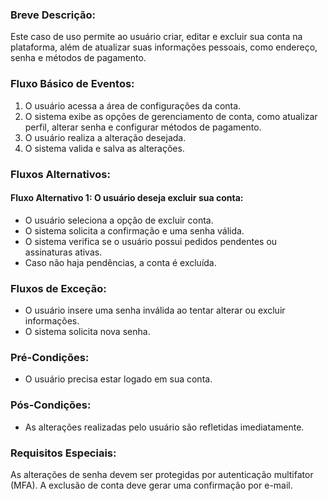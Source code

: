### Breve Descrição: 
Este caso de uso permite ao usuário criar, editar e excluir sua conta na plataforma, além de atualizar suas informações pessoais, como endereço, senha e métodos de pagamento.

### Fluxo Básico de Eventos:

1. O usuário acessa a área de configurações da conta.
2. O sistema exibe as opções de gerenciamento de conta, como atualizar perfil, alterar senha e configurar métodos de pagamento.
3. O usuário realiza a alteração desejada.
4. O sistema valida e salva as alterações.

### Fluxos Alternativos:

#### Fluxo Alternativo 1: O usuário deseja excluir sua conta:
- O usuário seleciona a opção de excluir conta.
- O sistema solicita a confirmação e uma senha válida.
- O sistema verifica se o usuário possui pedidos pendentes ou assinaturas ativas.
- Caso não haja pendências, a conta é excluída.

### Fluxos de Exceção:

- O usuário insere uma senha inválida ao tentar alterar ou excluir informações. 
- O sistema solicita nova senha.
### Pré-Condições: 
- O usuário precisa estar logado em sua conta.

### Pós-Condições: 
- As alterações realizadas pelo usuário são refletidas imediatamente.

### Requisitos Especiais:

As alterações de senha devem ser protegidas por autenticação multifator (MFA).
A exclusão de conta deve gerar uma confirmação por e-mail.